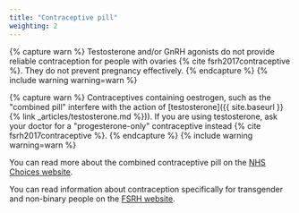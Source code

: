```yaml
---
title: "Contraceptive pill"
weighting: 2
---
```


{% capture warn %}
Testosterone and/or GnRH agonists do not provide reliable contraception for people with ovaries {% cite fsrh2017contraceptive %}. They do not prevent pregnancy effectively.
{% endcapture %}
{% include warning warning=warn %}

{% capture warn %}
Contraceptives containing oestrogen, such as the "combined pill" interfere with the action of [testosterone]({{ site.baseurl }}{% link _articles/testosterone.md %})). If you are using testosterone, ask your doctor for a "progesterone-only" contraceptive instead {% cite fsrh2017contraceptive %}.
{% endcapture %}
{% include warning warning=warn %}

You can read more about the combined contraceptive pill on the [NHS Choices website](http://www.nhs.uk/conditions/contraception-guide/pages/combined-contraceptive-pill.aspx).

You can read information about contraception specifically for transgender and non-binary people on the [FSRH website](https://www.fsrh.org/documents/fsrh-ceu-statement-contraceptive-choices-and-sexual-health-for/contraceptive-choices-and-sexual-health-for-transgender-non-binary-people-oct-2017.pdf).